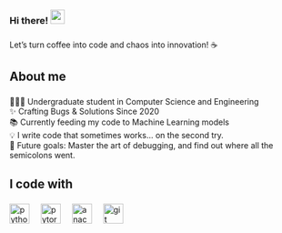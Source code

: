 ### Hi there! <img src="https://emojis.slackmojis.com/emojis/images/1536351075/4594/blob-wave.gif" width="25"/>

###

<p align="left">Let’s turn coffee into code and chaos into innovation! ☕</p>

###

<h2 align="left">About me</h2>

###

<p align="left">👨🏻‍🎓 Undergraduate student in Computer Science and Engineering <br>✨ Crafting Bugs & Solutions Since 2020 <br>📚 Currently feeding my code to Machine Learning models <br>💡 I write code that sometimes works... on the second try. <br>🎯 Future goals: Master the art of debugging, and find out where all the semicolons went. </p>

###

<h2 align="left">I code with</h2>

###

<div align="left">
  <img src="https://cdn.jsdelivr.net/gh/devicons/devicon/icons/python/python-original.svg" height="35" alt="python logo"  />
  <img width="12" />
  <img src="https://cdn.jsdelivr.net/gh/devicons/devicon/icons/pytorch/pytorch-original.svg" height="35" alt="pytorch logo"  />
  <img width="12" />
  <img src="https://cdn.jsdelivr.net/gh/devicons/devicon/icons/anaconda/anaconda-original.svg" height="35" alt="anaconda logo"  />
  <img width="12" />
  <img src="https://cdn.jsdelivr.net/gh/devicons/devicon/icons/git/git-original.svg" height="35" alt="git logo"  />
</div>
